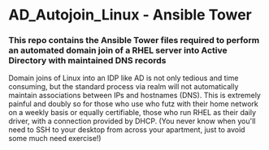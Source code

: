 # AD_Autojoin_Linux - Ansible Tower

### This repo contains the **Ansible Tower** files required to perform an automated domain join of a **RHEL** server into **Active Directory** with maintained DNS records 

Domain joins of Linux into an IDP like AD is not only tedious and time consuming, but the standard process via realm will not automatically maintain associations between IPs and hostnames (DNS). This is extremely painful and doubly so for those who use who futz with their home network on a weekly basis or equally certifiable, those who run RHEL as their daily driver, with a connection provided by DHCP. (You never know when you'll need to SSH to your desktop from across your apartment, just to avoid some much need exercise!)
